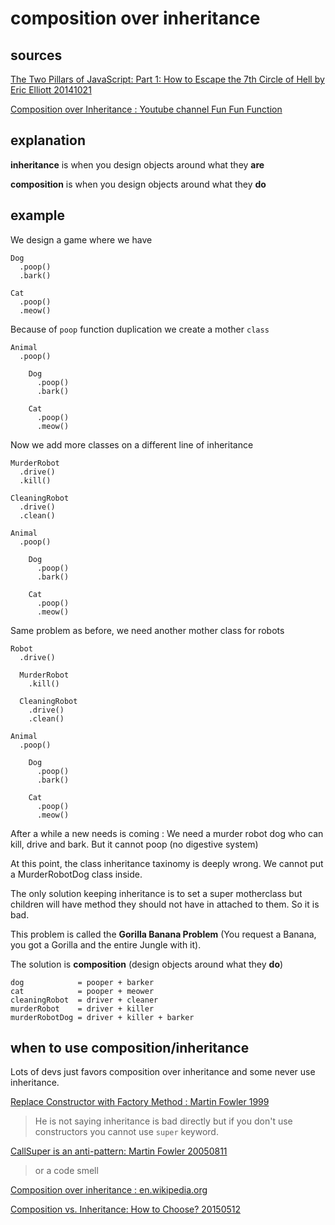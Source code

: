 # composition over inheritance

## sources

[The Two Pillars of JavaScript: Part 1: How to Escape the 7th Circle of Hell by Eric Elliott 20141021](https://medium.com/javascript-scene/the-two-pillars-of-javascript-ee6f3281e7f3)

[Composition over Inheritance : Youtube channel Fun Fun Function](https://www.youtube.com/watch?v=wfMtDGfHWpA)

## explanation

**inheritance** is when you design objects around what they **are**

**composition** is when you design objects around what they **do**

## example

We design a game where we have

```
Dog
  .poop()
  .bark()
  
Cat
  .poop()
  .meow()
```

Because of `poop` function duplication we create a mother `class`

```
Animal
  .poop()

    Dog
      .poop()
      .bark()
  
    Cat
      .poop()
      .meow()
```

Now we add more classes on a different line of inheritance

```
MurderRobot
  .drive()
  .kill()

CleaningRobot
  .drive()
  .clean()

Animal
  .poop()

    Dog
      .poop()
      .bark()
  
    Cat
      .poop()
      .meow()
```

Same problem as before, we need another mother class for robots

```
Robot
  .drive()
  
  MurderRobot
    .kill()

  CleaningRobot
    .drive()
    .clean()

Animal
  .poop()

    Dog
      .poop()
      .bark()
  
    Cat
      .poop()
      .meow()
```

After a while a new needs is coming : We need a murder robot dog who can kill, drive and bark. 
But it cannot poop (no digestive system)

At this point, the class inheritance taxinomy is deeply wrong. We cannot put a MurderRobotDog class inside.

The only solution keeping inheritance is to set a super motherclass but children will have method they should not
have in attached to them. So it is bad.

This problem is called the **Gorilla Banana Problem** (You request a Banana, you got a Gorilla and the entire Jungle with it).

The solution is **composition** (design objects around what they **do**)

```
dog            = pooper + barker
cat            = pooper + meower
cleaningRobot  = driver + cleaner
murderRobot    = driver + killer
murderRobotDog = driver + killer + barker
```

## when to use composition/inheritance

Lots of devs just favors composition over inheritance and some never use inheritance.

[Replace Constructor with Factory Method : Martin Fowler 1999](https://refactoring.com/catalog/replaceConstructorWithFactoryMethod.html)

> He is not saying inheritance is bad directly but if you don't use constructors you cannot use `super` keyword.

[CallSuper is an anti-pattern: Martin Fowler 20050811](https://martinfowler.com/bliki/CallSuper.html)

> or a code smell

[Composition over inheritance : en.wikipedia.org](https://en.wikipedia.org/wiki/Composition_over_inheritance)

[Composition vs. Inheritance: How to Choose? 20150512](https://www.thoughtworks.com/insights/blog/composition-vs-inheritance-how-choose)
